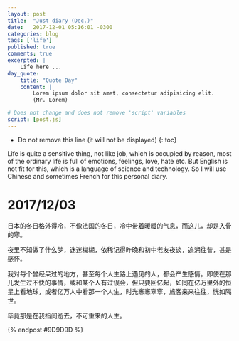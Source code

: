 ```yaml
---
layout: post
title:  "Just diary (Dec.)"
date:   2017-12-01 05:16:01 -0300 
categories: blog
tags: ['life']
published: true
comments: true 
excerpted: |
    Life here ...
day_quote:
    title: "Quote Day"
    content: |
        Lorem ipsum dolor sit amet, consectetur adipisicing elit. 
        (Mr. Lorem)

# Does not change and does not remove 'script' variables
script: [post.js]
---
```


* Do not remove this line (it will not be displayed)
{: toc}

Life is quite a sensitive thing, not like job, which is occupied by reason, most of the ordinary life is full of emotions, feelings, love, hate etc. But English is not fit for this, which is a language of science and technology. So I will use Chinese and sometimes French for this personal diary.

# 2017/12/03
日本的冬日格外得冷，不像法国的冬日，冷中带着暖暖的气息，而这儿，却是入骨的寒。

夜里不知做了什么梦，迷迷糊糊，依稀记得昨晚和初中老友夜谈，追溯往昔，甚是感怀。

我对每个曾经呆过的地方，甚至每个人生路上遇见的人，都会产生感情。即使在那儿发生过不快的事情，或和某个人有过误会，但只要回忆起，如同在亿万里外的恒星上看地球，或者亿万人中看那一个人生，时光窸窸窣窣，旅客来来往往，恍如隔世。

毕竟那是在我指间逝去，不可重来的人生。




{% endpost #9D9D9D %}
